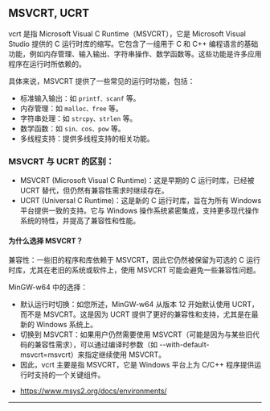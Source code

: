 ## MSVCRT, UCRT

vcrt 是指 Microsoft Visual C Runtime（MSVCRT），它是 Microsoft Visual Studio 提供的 C 运行时库的缩写。它包含了一组用于 C 和 C++ 编程语言的基础功能，例如内存管理、输入输出、字符串操作、数学函数等。这些功能是许多应用程序在运行时所依赖的。

具体来说，MSVCRT 提供了一些常见的运行时功能，包括：

- 标准输入输出：如 `printf、scanf` 等。
- 内存管理：如 `malloc、free` 等。
- 字符串处理：如 `strcpy、strlen` 等。
- 数学函数：如 `sin、cos、pow` 等。
- 多线程支持：提供多线程支持的相关功能。

### MSVCRT 与 UCRT 的区别：

- MSVCRT (Microsoft Visual C Runtime)：这是早期的 C 运行时库，已经被 UCRT 替代，但仍然有兼容性需求时继续存在。
- UCRT (Universal C Runtime)：这是新的 C 运行时库，旨在为所有 Windows 平台提供一致的支持。它与 Windows 操作系统紧密集成，支持更多现代操作系统的特性，并提高了兼容性和性能。

#### 为什么选择 MSVCRT？

兼容性：一些旧的程序和库依赖于 MSVCRT，因此它仍然被保留为可选的 C 运行时库，尤其在老旧的系统或软件上，使用 MSVCRT 可能会避免一些兼容性问题。

MinGW-w64 中的选择：

- 默认运行时切换：如您所述，MinGW-w64 从版本 12 开始默认使用 UCRT，而不是 MSVCRT。这是因为 UCRT 提供了更好的兼容性和支持，尤其是在最新的 Windows 系统上。
- 切换到 MSVCRT：如果用户仍然需要使用 MSVCRT（可能是因为与某些旧代码的兼容性需求），可以通过编译时参数（如 --with-default-msvcrt=msvcrt）来指定继续使用 MSVCRT。
- 因此，vcrt 主要是指 MSVCRT，它是 Windows 平台上为 C/C++ 程序提供运行时支持的一个关键组件。

* https://www.msys2.org/docs/environments/

---
